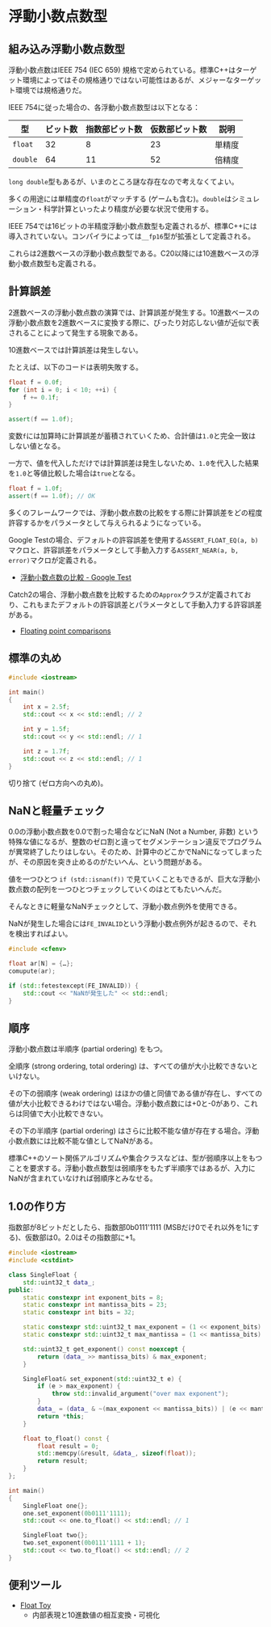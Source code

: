# 浮動小数点数型
## 組み込み浮動小数点数型
浮動小数点数はIEEE 754 (IEC 659) 規格で定められている。標準C++はターゲット環境によってはその規格通りではない可能性はあるが、メジャーなターゲット環境では規格通りだ。

IEEE 754に従った場合の、各浮動小数点数型は以下となる：

| 型 | ビット数 | 指数部ビット数 | 仮数部ビット数 | 説明 |
|----|----------|----------------|----------------|------|
| `float`  | 32 |  8 | 23 | 単精度 |
| `double` | 64 | 11 | 52 | 倍精度 |

`long double`型もあるが、いまのところ謎な存在なので考えなくてよい。

多くの用途には単精度の`float`がマッチする (ゲームも含む)。`double`はシミュレーション・科学計算といったより精度が必要な状況で使用する。

IEEE 754では16ビットの半精度浮動小数点数型も定義されるが、標準C++には導入されていない。コンパイラによっては`__fp16`型が拡張として定義される。

これらは2進数ベースの浮動小数点数型である。C20以降には10進数ベースの浮動小数点数型も定義される。


## 計算誤差
2進数ベースの浮動小数点数の演算では、計算誤差が発生する。10進数ベースの浮動小数点数を2進数ベースに変換する際に、ぴったり対応しない値が近似で表されることによって発生する現象である。

10進数ベースでは計算誤差は発生しない。

たとえば、以下のコードは表明失敗する。

```cpp
float f = 0.0f;
for (int i = 0; i < 10; ++i) {
    f += 0.1f;
}

assert(f == 1.0f);
```

変数`f`には加算時に計算誤差が蓄積されていくため、合計値は`1.0`と完全一致はしない値となる。

一方で、値を代入しただけでは計算誤差は発生しないため、`1.0`を代入した結果を`1.0`と等値比較した場合は`true`となる。

```cpp
float f = 1.0f;
assert(f == 1.0f); // OK
```

多くのフレームワークでは、浮動小数点数の比較をする際に計算誤差をどの程度許容するかをパラメータとして与えられるようになっている。

Google Testの場合、デフォルトの許容誤差を使用する`ASSERT_FLOAT_EQ(a, b)`マクロと、許容誤差をパラメータとして手動入力する`ASSERT_NEAR(a, b, error)`マクロが定義される。

- [浮動小数点数の比較 - Google Test](http://opencv.jp/googletestdocs/advancedguide.html#adv-floating-point-comparision)

Catch2の場合、浮動小数点数を比較するための`Approx`クラスが定義されており、これもまたデフォルトの許容誤差とパラメータとして手動入力する許容誤差がある。

- [Floating point comparisons](https://github.com/catchorg/Catch2/blob/devel/docs/assertions.md#floating-point-comparisons)


## 標準の丸め
```cpp
#include <iostream>

int main()
{
    int x = 2.5f;
    std::cout << x << std::endl; // 2

    int y = 1.5f;
    std::cout << y << std::endl; // 1

    int z = 1.7f;
    std::cout << z << std::endl; // 1
}
```

切り捨て (ゼロ方向への丸め)。


## NaNと軽量チェック
0.0の浮動小数点数を0.0で割った場合などにNaN (Not a Number, 非数) という特殊な値になるが、整数のゼロ割と違ってセグメンテーション違反でプログラムが異常終了したりはしない。そのため、計算中のどこかでNaNになってしまったが、その原因を突き止めるのがたいへん、という問題がある。

値を一つひとつ `if (std::isnan(f))` で見ていくこともできるが、巨大な浮動小数点数の配列を一つひとつチェックしていくのはとてもたいへんだ。

そんなときに軽量なNaNチェックとして、浮動小数点例外を使用できる。

NaNが発生した場合には`FE_INVALID`という浮動小数点例外が起きるので、それを検出すればよい。

```cpp
#include <cfenv>

float ar[N] = {…};
comupute(ar);

if (std::fetestexcept(FE_INVALID)) {
    std::cout << "NaNが発生した" << std::endl;
}
```


## 順序
浮動小数点数は半順序 (partial ordering) をもつ。

全順序 (strong ordering, total ordering) は、すべての値が大小比較できないといけない。

その下の弱順序 (weak ordering) はほかの値と同値である値が存在し、すべての値が大小比較できるわけではない場合。浮動小数点数には+0と-0があり、これらは同値で大小比較できない。

その下の半順序 (partial ordering) はさらに比較不能な値が存在する場合。浮動小数点数には比較不能な値としてNaNがある。

標準C++のソート関係アルゴリズムや集合クラスなどは、型が弱順序以上をもつことを要求する。浮動小数点数型は弱順序をもたず半順序ではあるが、入力にNaNが含まれていなければ弱順序とみなせる。


## 1.0の作り方
指数部が8ビットだとしたら、指数部0b0111'1111 (MSBだけ0でそれ以外を1にする)、仮数部は0。2.0はその指数部に+1。

```cpp
#include <iostream>
#include <cstdint>

class SingleFloat {
    std::uint32_t data_;
public:
    static constexpr int exponent_bits = 8;
    static constexpr int mantissa_bits = 23;
    static constexpr int bits = 32;

    static constexpr std::uint32_t max_exponent = (1 << exponent_bits) - 1;
    static constexpr std::uint32_t max_mantissa = (1 << mantissa_bits) - 1;

    std::uint32_t get_exponent() const noexcept {
        return (data_ >> mantissa_bits) & max_exponent;
    }

    SingleFloat& set_exponent(std::uint32_t e) {
        if (e > max_exponent) {
            throw std::invalid_argument("over max exponent");
        }
        data_ = (data_ & ~(max_exponent << mantissa_bits)) | (e << mantissa_bits);
        return *this;
    }

    float to_float() const {
        float result = 0;
        std::memcpy(&result, &data_, sizeof(float));
        return result;
    }
};

int main()
{
    SingleFloat one{};
    one.set_exponent(0b0111'1111);
    std::cout << one.to_float() << std::endl; // 1

    SingleFloat two{};
    two.set_exponent(0b0111'1111 + 1);
    std::cout << two.to_float() << std::endl; // 2
}
```

## 便利ツール
- [Float Toy](http://evanw.github.io/float-toy/)
    - 内部表現と10進数値の相互変換・可視化

